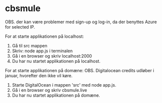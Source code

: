 # cbsmule

OBS. der kan være problemer med sign-up og log-in, da der benyttes Azure for selected IP.

For at starte applikationen på localhost:
1. Gå til src mappen
2. Skriv: node app.js i terminalen
3. Gå i en browser og skriv localhost:2000
4. Du har nu startet applikationen på localhost.

For at starte applikationen på domæne: OBS. Digitalocean credits udløber i januar, hvorefter den ikke vil køre.
1. Starte DigitalOcean i mappen 'src' med node app.js.
2. Gå i en browser og skriv cbsmule.live
3. Du har nu startet applikationen på domæne.

